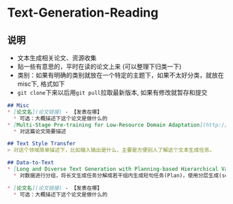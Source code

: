 # Text-Generation-Reading
## 说明
* 文本生成相关论文、资源收集
* 贴一些有意思的，平时在读的论文上来 (可以整理下归类一下)
* 类别：如果有明确的类别就放在一个特定的主题下，如果不太好分类，就放在misc下, 格式如下
* `git clone`下来以后用`git pull`拉取最新版本, 如果有修改就暂存和提交
```markdown
## Misc
* [论文名](论文链接) - 【发表在哪】
  * 可选：大概描述下这个论文是做什么的
* [Multi-Stage Pre-training for Low-Resource Domain Adaptation](http://arxiv.org/abs/2010.05904v1) - EMNLP2020
  * 对这篇论文简要描述

## Text Style Transfer
> 对这个领域简单描述下，比如输入输出是什么，主要是方便别人了解这个文本生成任务。

## Data-to-Text
* [Long and Diverse Text Generation with Planning-based Hierarchical Variational Model](https://arxiv.org/abs/1908.06605) - EMNLP2019
  * 对数据进行分组，将长文生成任务分解成若干组内生成短句任务(Plan)，使用分层生成(sentence-level&word-level)的方式提升生成的多样性(HV) 

* [论文名](论文链接) - 【发表在哪】
  * 可选：大概描述下这个论文是做什么的

```

